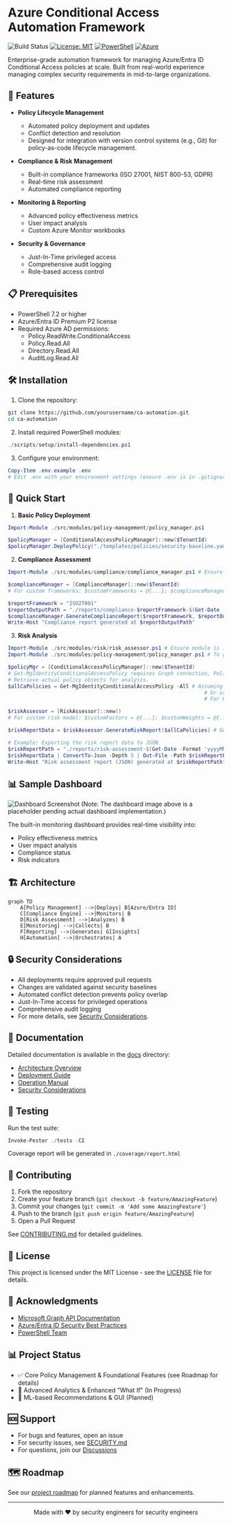 # Azure Conditional Access Automation Framework

![Build Status](https://github.com/yourusername/ca-automation/workflows/CA%20Policy%20Deployment/badge.svg)
[![License: MIT](https://img.shields.io/badge/License-MIT-yellow.svg)](https://opensource.org/licenses/MIT)
[![PowerShell](https://img.shields.io/badge/PowerShell-7.2+-blue.svg)](https://github.com/PowerShell/PowerShell)
[![Azure](https://img.shields.io/badge/Azure-Entra%20ID-0089D6.svg)](https://azure.microsoft.com/services/active-directory/)

Enterprise-grade automation framework for managing Azure/Entra ID Conditional Access policies at scale. Built from real-world experience managing complex security requirements in mid-to-large organizations.

## 🚀 Features

- **Policy Lifecycle Management**
  - Automated policy deployment and updates
  - Conflict detection and resolution
  - Designed for integration with version control systems (e.g., Git) for policy-as-code lifecycle management.

- **Compliance & Risk Management**
  - Built-in compliance frameworks (ISO 27001, NIST 800-53, GDPR)
  - Real-time risk assessment
  - Automated compliance reporting

- **Monitoring & Reporting**
  - Advanced policy effectiveness metrics
  - User impact analysis
  - Custom Azure Monitor workbooks

- **Security & Governance**
  - Just-In-Time privileged access
  - Comprehensive audit logging
  - Role-based access control

## 📋 Prerequisites

- PowerShell 7.2 or higher
- Azure/Entra ID Premium P2 license
- Required Azure AD permissions:
  - Policy.ReadWrite.ConditionalAccess
  - Policy.Read.All
  - Directory.Read.All
  - AuditLog.Read.All

## 🛠️ Installation

1. Clone the repository:
```bash
git clone https://github.com/yourusername/ca-automation.git
cd ca-automation
```

2. Install required PowerShell modules:
```powershell
./scripts/setup/install-dependencies.ps1
```

3. Configure your environment:
```powershell
Copy-Item .env.example .env
# Edit .env with your environment settings (ensure .env is in .gitignore)
```

## 🚦 Quick Start

1. **Basic Policy Deployment**
```powershell
Import-Module ./src/modules/policy-management/policy_manager.ps1

$policyManager = [ConditionalAccessPolicyManager]::new($TenantId)
$policyManager.DeployPolicy("./templates/policies/security-baseline.yaml")
```

2. **Compliance Assessment**
```powershell
Import-Module ./src/modules/compliance/compliance_manager.ps1 # Ensure module is imported

$complianceManager = [ComplianceManager]::new($TenantId)
# For custom frameworks: $customFrameworks = @{...}; $complianceManager = [ComplianceManager]::new($TenantId, $customFrameworks)

$reportFramework = "ISO27001"
$reportOutputPath = "./reports/compliance-$reportFramework-$(Get-Date -Format 'yyyyMMdd').csv"
$complianceManager.GenerateComplianceReport($reportFramework, $reportOutputPath)
Write-Host "Compliance report generated at $reportOutputPath"
```

3. **Risk Analysis**
```powershell
Import-Module ./src/modules/risk/risk_assessor.ps1 # Ensure module is imported
Import-Module ./src/modules/policy-management/policy_manager.ps1 # To get policies

$policyMgr = [ConditionalAccessPolicyManager]::new($TenantId)
# Get-MgIdentityConditionalAccessPolicy requires Graph connection, PolicyManager handles this.
# Retrieve actual policy objects for analysis.
$allCaPolicies = Get-MgIdentityConditionalAccessPolicy -All # Assuming connection is established.
                                                                # Or use $policyMgr.GetPolicyMap().Values if only basic properties are needed by RiskAssessor.
                                                                # For GenerateRiskReport, full policy objects are better.

$riskAssessor = [RiskAssessor]::new()
# For custom risk model: $customFactors = @{...}; $customWeights = @{...}; $riskAssessor = [RiskAssessor]::new($customFactors, $customWeights)

$riskReportData = $riskAssessor.GenerateRiskReport($allCaPolicies) # GenerateRiskReport expects an array of policy objects

# Example: Exporting the risk report data to JSON
$riskReportPath = "./reports/risk-assessment-$(Get-Date -Format 'yyyyMMdd').json"
$riskReportData | ConvertTo-Json -Depth 5 | Out-File -Path $riskReportPath
Write-Host "Risk assessment report (JSON) generated at $riskReportPath"
```

## 📊 Sample Dashboard

![Dashboard Screenshot](docs/images/dashboard-preview.png)
(Note: The dashboard image above is a placeholder pending actual dashboard implementation.)

The built-in monitoring dashboard provides real-time visibility into:
- Policy effectiveness metrics
- User impact analysis
- Compliance status
- Risk indicators

## 🏗️ Architecture

```mermaid
graph TD
    A[Policy Management] -->|Deploys| B[Azure/Entra ID]
    C[Compliance Engine] -->|Monitors| B
    D[Risk Assessment] -->|Analyzes| B
    E[Monitoring] -->|Collects| B
    F[Reporting] -->|Generates| G[Insights]
    H[Automation] -->|Orchestrates| A
```

## 🔒 Security Considerations

- All deployments require approved pull requests
- Changes are validated against security baselines
- Automated conflict detection prevents policy overlap
- Just-In-Time access for privileged operations
- Comprehensive audit logging
- For more details, see [Security Considerations](docs/security/README.md).

## 📖 Documentation

Detailed documentation is available in the [docs](./docs) directory:
- [Architecture Overview](docs/architecture/README.md)
- [Deployment Guide](docs/deployment/README.md)
- [Operation Manual](docs/operations/README.md)
- [Security Considerations](docs/security/README.md)

## 🧪 Testing

Run the test suite:
```powershell
Invoke-Pester ./tests -CI
```

Coverage report will be generated in `./coverage/report.html`

## 🤝 Contributing

1. Fork the repository
2. Create your feature branch (`git checkout -b feature/AmazingFeature`)
3. Commit your changes (`git commit -m 'Add some AmazingFeature'`)
4. Push to the branch (`git push origin feature/AmazingFeature`)
5. Open a Pull Request

See [CONTRIBUTING.md](CONTRIBUTING.md) for detailed guidelines.

## 📜 License

This project is licensed under the MIT License - see the [LICENSE](LICENSE) file for details.

## 🙏 Acknowledgments

- [Microsoft Graph API Documentation](https://docs.microsoft.com/graph/api/resources/conditionalaccesspolicy)
- [Azure/Entra ID Security Best Practices](https://docs.microsoft.com/azure/active-directory/conditional-access/best-practices)
- [PowerShell Team](https://github.com/PowerShell/PowerShell)

## 📊 Project Status

- ✅ Core Policy Management & Foundational Features (see Roadmap for details)
- 🔄 Advanced Analytics & Enhanced "What If" (In Progress)
- 📅 ML-based Recommendations & GUI (Planned)

## 🆘 Support

- For bugs and features, open an issue
- For security issues, see [SECURITY.md](SECURITY.md)
- For questions, join our [Discussions](https://github.com/topazyo/ca-automation/discussions)

## 🗺️ Roadmap

See our [project roadmap](docs/ROADMAP.md) for planned features and enhancements.

---

<p align="center">Made with ❤️ by security engineers for security engineers</p>